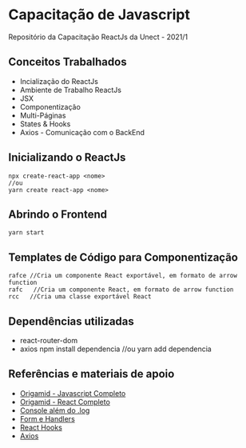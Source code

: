 # Capacitação de Javascript
Repositório da Capacitação ReactJs da Unect - 2021/1


## Conceitos Trabalhados
* Incialização do ReactJs
* Ambiente de Trabalho ReactJs
* JSX
* Componentização
* Multi-Páginas
* States & Hooks
* Axios - Comunicação com o BackEnd


## Inicializando o ReactJs
    npx create-react-app <nome>
    //ou
    yarn create react-app <nome>


## Abrindo o Frontend
    yarn start


## Templates de Código para Componentização
    rafce //Cria um componente React exportável, em formato de arrow function
    rafc   //Cria um componente React, em formato de arrow function
    rcc   //Cria uma classe exportável React


## Dependências utilizadas
* react-router-dom
* axios
    npm install dependencia
    //ou
    yarn add dependencia
        
        


## Referências e materiais de apoio
* [Origamid - Javascript Completo](https://www.origamid.com/curso/javascript-completo-es6 "Origamid - Javascript Completo")
* [Origamid - React Completo](https://www.origamid.com/curso/react-completo/ "Origamid - React Completo")
* [Console além do .log](https://www.youtube.com/watch?v=L8CDt1J3DAw "Console além do .log")
* [Form e Handlers](https://pt-br.reactjs.org/docs/forms.html "Form e Handlers")
* [React Hooks](https://pt-br.reactjs.org/docs/hooks-overview.html "React Hooks")
* [Axios](https://www.devmedia.com.br/consumindo-uma-api-com-react-js-e-axios/42900 "Axios")



